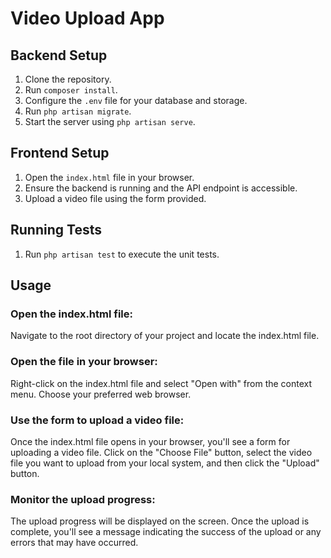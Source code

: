 # Video Upload App

## Backend Setup

1. Clone the repository.
2. Run `composer install`.
3. Configure the `.env` file for your database and storage.
4. Run `php artisan migrate`.
5. Start the server using `php artisan serve`.

## Frontend Setup

1. Open the `index.html` file in your browser.
2. Ensure the backend is running and the API endpoint is accessible.
3. Upload a video file using the form provided.

## Running Tests

1. Run `php artisan test` to execute the unit tests.


## Usage
### Open the index.html file:
Navigate to the root directory of your project and locate the index.html file.

### Open the file in your browser:
Right-click on the index.html file and select "Open with" from the context menu. Choose your preferred web browser.

### Use the form to upload a video file:
Once the index.html file opens in your browser, you'll see a form for uploading a video file. Click on the "Choose File" button, select the video file you want to upload from your local system, and then click the "Upload" button.

### Monitor the upload progress:
The upload progress will be displayed on the screen. Once the upload is complete, you'll see a message indicating the success of the upload or any errors that may have occurred.
